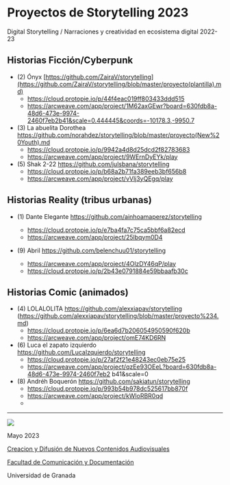 
# Proyectos de Storytelling 2023

Digital Storytelling / Narraciones y creatividad en ecosistema digital 2022-23


## Historias Ficción/Cyberpunk

- (2) Ónyx	[https://github.com/ZairaV/storytelling](https://github.com/ZairaV/storytelling/blob/master/proyecto(plantilla).md) 
  * https://cloud.protopie.io/p/44f4eac019ff803433ddd515
  * https://arcweave.com/app/project/1M62axGEwr?board=630fdb8a-48d6-473e-9974-2460f7eb2b41&scale=0.444445&coords=-10178.3,-9950.7
- (3) La abuelita Dorothea	https://github.com/norahdez/storytelling/blob/master/proyecto(New%20Youth).md
  * https://cloud.protopie.io/p/9942a4d8d25dcd2f82783683
  * https://arcweave.com/app/project/9WErnDyEYk/play
- (5) Shak 2-22	https://github.com/julsbana/storytelling
  * https://cloud.protopie.io/p/b68a2b71fa389eeb3bf656b8	
  * https://arcweave.com/app/project/vVlj3yQEgq/play    

## Historias Reality (tribus urbanas) 

- (1) Dante Elegante	https://github.com/ainhoamaperez/storytelling
  * https://cloud.protopie.io/p/e7ba4fa7c75ca5bbf6a82ecd	
  * https://arcweave.com/app/project/25lbqym0D4 

- (9) Abril	https://github.com/belenchuu01/storytelling
  * https://arcweave.com/app/project/4OlzDY46qP/play
  * https://cloud.protopie.io/p/2b43e0791884e59bbaafb30c


## Historias Comic (animados) 

- (4) LOLALOLITA	https://github.com/alexxiapav/storytelling (https://github.com/alexxiapav/storytelling/blob/master/proyecto%234.md)
  * https://cloud.protopie.io/p/6ea6d7b206054950590f620b
  * https://arcweave.com/app/project/omE74KD6RN
- (6) Luca el zapato izquierdo	https://github.com/LucaIzquierdo/storytelling
  * https://cloud.protopie.io/p/27af2f21e48243ec0eb75e25
  * https://arcweave.com/app/project/qzEe93OEeL?board=630fdb8a-48d6-473e-9974-2460f7eb2 b41&scale=0
- (8)	Andréh Boquerón	https://github.com/sakiatun/storytelling
  * https://cloud.protopie.io/p/993b54b978dc525617bb870f
  * https://arcweave.com/app/project/kWloRBR0qd
  *




-----



![](https://upload.wikimedia.org/wikipedia/commons/thumb/6/62/CC-BY-SA-Andere_Wikis_%28v%29.svg/200px-CC-BY-SA-Andere_Wikis_%28v%29.svg.png)

Mayo 2023 

[Creacion y Difusión de Nuevos Contenidos Audiovisuales](http://utopolis.ugr.es/medialab)

[Facultad de Comunicación y Documentación](http://fcd.ugr.es)

Universidad de Granada
